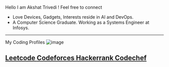 Hello I am Akshat Trivedi ! 
Feel free to connect 

 *    Love Devices, Gadgets,  Interests reside in AI and DevOps.
 *    A Computer Science Graduate. Working as a Systems Engineer at Infosys.

---
My Coding Profiles
![image](https://github.com/user-attachments/assets/d9b6d530-aeac-460b-8d97-83b9b0d218ef)

  <a href="https://leetcode.com/u/akshattrivedi9"> Leetcode </a> 
  <a href="https://codeforces.com/profile/akshattrivedi9"> Codeforces </a>
  <a href="https://www.hackerrank.com/profile/akshat_trivedi"> Hackerrank </a>
  <a href="https://www.codechef.com/users/akshattrivedi9"> Codechef </a>
  ---

